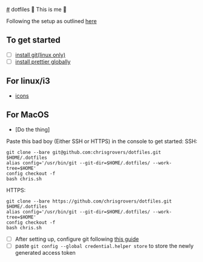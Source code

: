 [#](#) dotfiles
:dna: This is me :dna:

Following the setup as outlined [here](https://www.atlassian.com/git/tutorials/dotfiles)

## To get started
- [ ] [install git(linux only)](https://git-scm.com/book/en/v2/Getting-Started-Installing-Git)
- [ ] [install prettier globally](https://github.com/prettier/prettier)

## For linux/i3
- [icons](https://snwh.org/moka/download)

## For MacOS
- [Do the thing]

Paste this bad boy (Either SSH or HTTPS) in the console to get started:
SSH:
```
git clone --bare git@github.com:chrisgrovers/dotfiles.git $HOME/.dotfiles
alias config='/usr/bin/git --git-dir=$HOME/.dotfiles/ --work-tree=$HOME'
config checkout -f
bash chris.sh

```
HTTPS:
```
git clone --bare https://github.com/chrisgrovers/dotfiles.git $HOME/.dotfiles
alias config='/usr/bin/git --git-dir=$HOME/.dotfiles/ --work-tree=$HOME'
config checkout -f
bash chris.sh
```


- [ ] After setting up, configure git following [this guide](https://docs.github.com/en/github/authenticating-to-github/creating-a-personal-access-token)
- [ ] paste `git config --global credential.helper store` to store the newly generated access token
